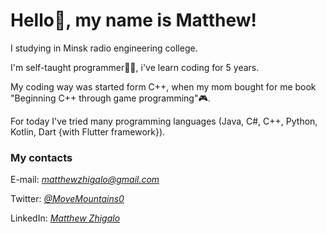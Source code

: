 # Hello🖖, my name is Matthew!

I studying in Minsk radio engineering college.</br> 

I'm self-taught programmer🧑‍💻, i've learn coding for 5 years.</br>

My coding way was started form C++, when my mom bought for me book "Beginning C++ through game programming"🎮.<br>

For today I've tried many programming languages (Java, C#, C++, Python, Kotlin, Dart {with Flutter framework}).

### My contacts

E-mail: <i>matthewzhigalo@gmail.com</i>

Twitter: <a href="https://twitter.com/MoveMountains0"><i>@MoveMountains0</i></a>

LinkedIn: <a href="https://www.linkedin.com/in/matthewvirus/"><i>Matthew Zhigalo</i></a>

